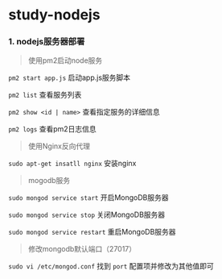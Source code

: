 # study-nodejs

### 1. nodejs服务器部署

> 使用pm2启动node服务

`pm2 start app.js`  启动app.js服务脚本

`pm2 list`  查看服务列表

`pm2 show <id | name>`  查看指定服务的详细信息

`pm2 logs`  查看pm2日志信息



>  使用Nginx反向代理

`sudo apt-get insatll nginx`  安装nginx


> mogodb服务

`sudo mongod service start`  开启MongoDB服务器

`sudo mongod service stop`  关闭MongoDB服务器

`sudo mongod service restart`  重启MongoDB服务器



> 修改mongodb默认端口（27017）

`sudo vi /etc/mongod.conf` 找到 `port` 配置项并修改为其他值即可